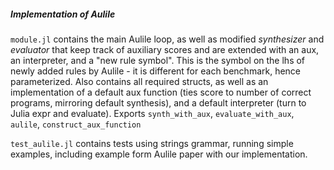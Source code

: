 ##### Implementation of Aulile

`module.jl` contains the main Aulile loop, as well as modified *synthesizer* and *evaluator* that keep track of auxiliary scores and are extended with an aux, an interpreter, and a "new rule symbol". This is the symbol on the lhs of newly added rules by Aulile - it is different for each benchmark, hence parameterized. Also contains all required structs, as well as an implementation of a default aux function (ties score to number of correct programs, mirroring default synthesis), and a default interpreter (turn to Julia expr and evaluate).
            Exports `synth_with_aux`,    `evaluate_with_aux`,    `aulile`,    `construct_aux_function`


`test_aulile.jl` contains tests using strings grammar, running simple examples, including example form Aulile paper with our implementation. 